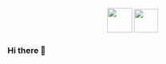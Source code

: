 <p align="center">
    <a href="https://www.linkedin.com/in/jquepuy/"><img height="50px" width="auto" src="./assets/icons/linkedin.svg" /></a>
    <a href="skype:jose.quepuy?userinfo"><img height="48px" width="auto" src="./assets/icons/skype.svg" /></a>
</p>

### Hi there 👋


<!--
**jquepuy/jquepuy** is a ✨ _special_ ✨ repository because its `README.md` (this file) appears on your GitHub profile.

Here are some ideas to get you started:

- 🔭 I’m currently working on ...
- 🌱 I’m currently learning ...
- 👯 I’m looking to collaborate on ...
- 🤔 I’m looking for help with ...
- 💬 Ask me about ...
- 📫 How to reach me: ...
- 😄 Pronouns: ...
- ⚡ Fun fact: ...
-->
